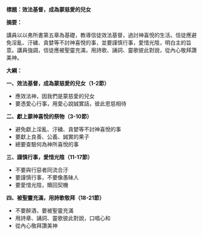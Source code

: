 **標題：效法基督，成為蒙慈愛的兒女**

**摘要：**

講員以以弗所書第五章為基礎，教導信徒效法基督，過討神喜悅的生活。信徒應避免淫亂、汙穢、貪婪等不討神喜悅的事，並要謹慎行事，愛惜光陰，明白主的旨意。講員強調，信徒應被聖靈充滿，用詩歌、誦詞、靈歌彼此對說，從內心敬拜讚美神。

**大綱：**

**一、效法基督，成為蒙慈愛的兒女（1-2節）**
* 應效法神，因我們是蒙慈愛的兒女
* 要憑愛心行事，用愛心說誠實話，彼此恩慈相待

**二、獻上蒙神喜悅的祭物（3-10節）**
* 避免獻上淫亂、汙穢、貪婪等不討神喜悅的事
* 要獻上良善、公義、誠實的果子
* 總要查驗何為神所喜悅的事

**三、謹慎行事，愛惜光陰（11-17節）**
* 不要與行惡者同流合汙
* 要謹慎行事，不要像愚昧人
* 要愛惜光陰，贖回契機

**四、被聖靈充滿，用詩歌敬拜（18-21節）**
* 不要醉酒，要被聖靈充滿
* 用詩章、誦詞、靈歌彼此對說，口唱心和
* 從內心敬拜讚美神